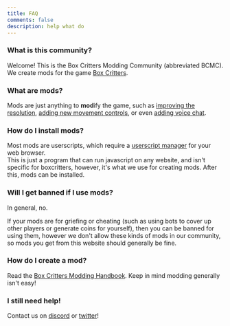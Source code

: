 ```yaml
---
title: FAQ
comments: false
description: help what do
---
```

### What is this community?

Welcome! This is the Box Critters Modding Community (abbreviated BCMC). We create mods for the game [Box Critters][bc].

### What are mods?

Mods are just anything to **mod**ify the game, such as [improving the resolution][hi-res], [adding new movement controls][non-mouse], or even [adding voice chat][antenna].

### How do I install mods?

Most mods are userscripts, which require a [userscript manager][um] for your web browser.  
This is just a program that can run javascript on any website, and isn't specific for boxcritters,
however, it's what we use for creating mods.
After this, mods can be installed.

### Will I get banned if I use mods?

In general, no.

If your mods are for griefing or cheating
(such as using bots to cover up other players or generate coins for yourself),
then you can be banned for using them, however we don't allow these kinds of mods
in our community, so mods you get from this website should generally be fine.

### How do I create a mod?

Read the [Box Critters Modding Handbook][bcmh]. Keep in mind modding generally isn't easy!

### I still need help!

Contact us on [discord][discord] or [twitter][twitter]!

[bc]: https://boxcritters.com "Box Critters"
[um]: /other/tampermonkey/ "Tampermonkey"

[hi-res]: /mods/hi-res/ "Hi-Res"
[non-mouse]: /mods/non-mouse-movement/ "Non-mouse Movement"
[antenna]: /mods/antenna/ "Antenna"

[bcmh]: https://docs.google.com/document/d/14o_HVlVJBy4nMkjitNQ10w8uCB56MvfzJCtSq0XMVJQ/view "Box Critters Modding Handbook"
[discord]: https://discord.gg/D2ZpRUW "BCMC Discord"
[twitter]: https://twitter.com/BoxCrittersMods?ref_src=twsrc^tfw "BCMC Twitter"